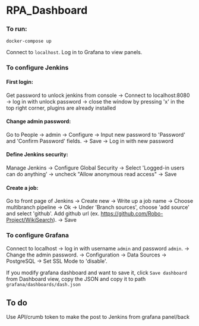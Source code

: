 # RPA_Dashboard

### To run:
    docker-compose up

Connect to `localhost`. Log in to Grafana to view panels.

### To configure Jenkins

#### First login:
Get password to unlock jenkins from console
 -> Connect to localhost:8080
 -> log in with unlock password
 -> close the window by pressing 'x' in the top right corner, plugins are already installed
 
#### Change admin password:
Go to People
 -> admin
 -> Configure
 -> Input new password to 'Password' and 'Confirm Password' fields.
 -> Save
 -> Log in with new password
 
#### Define Jenkins security:
Manage Jenkins
 -> Configure Global Security
 -> Select 'Logged-in users can do anything'
 -> uncheck "Allow anonymous read access"
 -> Save

#### Create a job:
Go to front page of Jenkins
 -> Create new
 -> Write up a job name
 -> Choose multibranch pipeline
 -> Ok
 -> Under 'Branch sources', choose 'add source' and select 'github'. Add github url (ex. https://github.com/Robo-Project/WikiSearch).
 -> Save

### To configure Grafana
Connect to localhost
 -> log in with username `admin` and password `admin`.
 -> Change the admin password.
 -> Configuration
 -> Data Sources
 -> PostgreSQL
 -> Set SSL Mode to 'disable'.

If you modify grafana dashboard and want to save it, click `Save dashboard` from Dashboard view, copy the JSON and copy it to path `grafana/dashboards/dash.json`

## To do
Use API/crumb token to make the post to Jenkins from grafana panel/back

